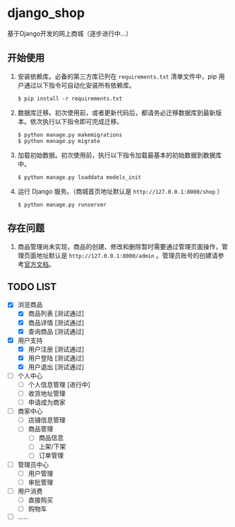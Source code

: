 # django_shop

基于Django开发的网上商城（逐步进行中...）


## 开始使用

1. 安装依赖库。必备的第三方库已列在 ``requirements.txt`` 清单文件中，pip 用户通过以下指令可自动化安装所有依赖库。
   
   ```
   $ pip install -r requirements.txt
   ```
     
2. 数据库迁移。初次使用前，或者更新代码后，都请务必迁移数据库到最新版本。依次执行以下指令即可完成迁移。

   ```
   $ python manage.py makemigrations
   $ python manage.py migrate
   ```

3. 加载初始数据。初次使用前，执行以下指令加载最基本的初始数据到数据库中。

   ```
   $ python manage.py loaddata models_init
   ```

4. 运行 Django 服务。（商城首页地址默认是 ``http://127.0.0.1:8000/shop`` ）

   ```
   $ python manage.py runserver
   ```


## 存在问题

1. 商品管理尚未实现，商品的创建、修改和删除暂时需要通过管理页面操作，管理页面地址默认是 ``http://127.0.0.1:8000/admin`` 。管理员账号的创建请参考[官方文档](https://docs.djangoproject.com/zh-hans/2.1/intro/tutorial02/#introducing-the-django-admin)。


## TODO LIST

   * [x] 浏览商品
      * [x] 商品列表 [测试通过]
      * [x] 商品详情 [测试通过]
      * [x] 查询商品 [测试通过]
   * [x] 用户支持
      * [x] 用户注册 [测试通过]
      * [x] 用户登陆 [测试通过]
      * [x] 用户退出 [测试通过]
   * [ ] 个人中心
      * [ ] 个人信息管理 [进行中]
      * [ ] 收货地址管理
      * [ ] 申请成为商家
   * [ ] 商家中心
      * [ ] 店铺信息管理
      * [ ] 商品管理
         * [ ] 商品信息
         * [ ] 上架/下架
         * [ ] 订单管理
   * [ ] 管理员中心
      * [ ] 用户管理
      * [ ] 审批管理
   * [ ] 用户消费
      * [ ] 直接购买
      * [ ] 购物车
   * [ ] ……
